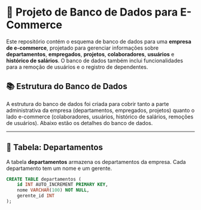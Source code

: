 # 🛒 **Projeto de Banco de Dados para E-Commerce**

Este repositório contém o esquema de banco de dados para uma **empresa de e-commerce**, projetado para gerenciar informações sobre **departamentos**, **empregados**, **projetos**, **colaboradores**, **usuários** e **histórico de salários**. O banco de dados também inclui funcionalidades para a remoção de usuários e o registro de dependentes.

## 📚 **Estrutura do Banco de Dados**

A estrutura do banco de dados foi criada para cobrir tanto a parte administrativa da empresa (departamentos, empregados, projetos) quanto o lado e-commerce (colaboradores, usuários, histórico de salários, remoções de usuários). Abaixo estão os detalhes do banco de dados.

---

## 🏢 **Tabela: Departamentos**

A tabela **departamentos** armazena os departamentos da empresa. Cada departamento tem um nome e um gerente.

```sql
CREATE TABLE departamentos (
    id INT AUTO_INCREMENT PRIMARY KEY,
    nome VARCHAR(100) NOT NULL,
    gerente_id INT
);
